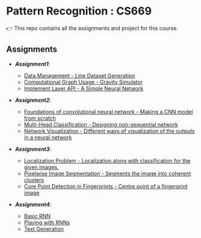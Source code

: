 # Pattern Recognition : CS669 
:point_right:  This repo contains all the assignments and project for this course.

## Assignments

  -  _**Assignment1**_:
     -  [Data Management - Line Dataset Generation](https://github.com/YashAgrawal0/DeepLearning/tree/master/Assingment1/Task1_Images)
     -  [Computational Graph Usage - Gravity Simulator](https://github.com/Vishal1541/DeepLearning/tree/master/Assingment1/Task2_CompGraph)
     -  [Implement Layer API - A Simple Neural Network](https://github.com/Vishal1541/DeepLearning/tree/master/Assingment1/Task3_NN)


  -  _**Assignment2**_:
     -  [Foundations of convolutional neural network - Making a CNN model from scratch](https://github.com/Vishal1541/DeepLearning/tree/master/Assignment2/Task1_CNN)
     -  [Multi-Head Classification - Designing non-sequential network](https://github.com/Vishal1541/DeepLearning/tree/master/Assignment2/Task2_MultiHead)
     -  [Network Visualization - Different ways of visualization of the outputs in a neural network](https://github.com/Vishal1541/DeepLearning/tree/master/Assignment2/Task3_Visualization)

  -  _**Assignment3**_:
     -  [Localization Problem - Localization along with classification for the given images.](https://github.com/Vishal1541/DeepLearning/tree/master/Assignment3/Task1_Localization)
     -  [Pixelwise Image Segmentation - Segments the image into coherent clusters](https://github.com/Vishal1541/DeepLearning/tree/master/Assingment1/Task2_Segmentation)
     -  [Core Point Detection in Fingerprints - Centre point of a fingerprint image](https://github.com/Vishal1541/DeepLearning/tree/master/Assingment1/Task3_Fingerprint)

  -  _**Assignment4**_:
     -  [Basic RNN](https://github.com/Vishal1541/DeepLearning/tree/master/Assignment4)
     -  [Playing with RNNs](https://github.com/Vishal1541/DeepLearning/tree/master/Assignment4)
     -  [Text Generation](https://github.com/Vishal1541/DeepLearning/tree/master/Assignment4)
